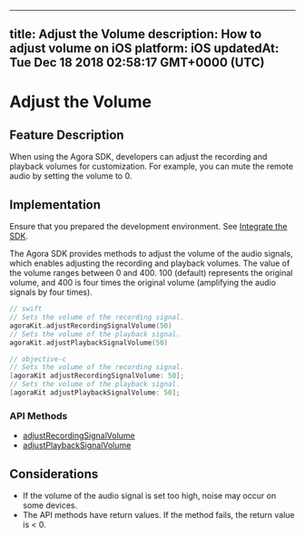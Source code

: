 
---
title: Adjust the Volume
description: How to adjust volume on iOS
platform: iOS
updatedAt: Tue Dec 18 2018 02:58:17 GMT+0000 (UTC)
---
# Adjust the Volume
## Feature Description

When using the Agora SDK, developers can adjust the recording and playback volumes for customization. For example, you can mute the remote audio by setting the volume to 0.

## Implementation
Ensure that you prepared the development environment. See [Integrate the SDK](../../en/Video/ios_video.md).

The Agora SDK provides methods to adjust the volume of the audio signals, which enables adjusting the recording and playback volumes.
The value of the volume ranges between 0 and 400. 100 (default) represents the original volume, and 400 is four times the original volume (amplifying the audio signals by four times).

```swift
// swift
// Sets the volume of the recording signal.
agoraKit.adjustRecordingSignalVolume(50)
// Sets the volume of the playback signal.
agoraKit.adjustPlaybackSignalVolume(50)
```

```objective-c
// objective-c
// Sets the volume of the recording signal.
[agoraKit adjustRecordingSignalVolume: 50];
// Sets the volume of the playback signal.
[agoraKit adjustPlaybackSignalVolume: 50];
```

### API Methods

- [adjustRecordingSignalVolume](https://docs.agora.io/en/Video/API%20Reference/oc/Classes/AgoraRtcEngineKit.html#//api/name/adjustRecordingSignalVolume:)
- [adjustPlaybackSignalVolume](https://docs.agora.io/en/Video/API%20Reference/oc/Classes/AgoraRtcEngineKit.html#//api/name/adjustPlaybackSignalVolume:)

## Considerations

- If the volume of the audio signal is set too high, noise may occur on some devices.
- The API methods have return values. If the method fails, the return value is < 0.
